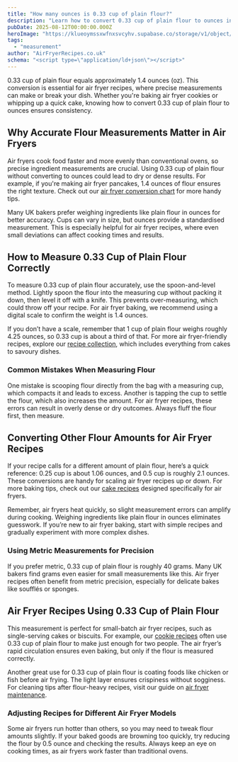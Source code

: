 ```yaml
---
title: "How many ounces is 0.33 cup of plain flour?"
description: "Learn how to convert 0.33 cup of plain flour to ounces in seconds. Perfect for air fryer baking with accurate measurements every time."
pubDate: 2025-08-12T00:00:00.000Z
heroImage: "https://klueoymssxwfnxsvcyhv.supabase.co/storage/v1/object/public/md/how-many-ounces-is-0-33-cup-plain-flour-066fa65e.webp"
tags:
  - "measurement"
author: "AirFryerRecipes.co.uk"
schema: "<script type=\"application/ld+json\"></script>"
---
```


<p>0.33 cup of plain flour equals approximately 1.4 ounces (oz). This conversion is essential for air fryer recipes, where precise measurements can make or break your dish. Whether you're baking air fryer cookies or whipping up a quick cake, knowing how to convert 0.33 cup of plain flour to ounces ensures consistency.</p>

<h2>Why Accurate Flour Measurements Matter in Air Fryers</h2>  
<p>Air fryers cook food faster and more evenly than conventional ovens, so precise ingredient measurements are crucial. Using 0.33 cup of plain flour without converting to ounces could lead to dry or dense results. For example, if you're making air fryer pancakes, 1.4 ounces of flour ensures the right texture. Check out our <a href=https://www.airfryerrecipe.co.uk/air-fryer-conversion-chart>air fryer conversion chart</a> for more handy tips.</p>  

<p>Many UK bakers prefer weighing ingredients like plain flour in ounces for better accuracy. Cups can vary in size, but ounces provide a standardised measurement. This is especially helpful for air fryer recipes, where even small deviations can affect cooking times and results.</p>  

<h2>How to Measure 0.33 Cup of Plain Flour Correctly</h2>  
<p>To measure 0.33 cup of plain flour accurately, use the spoon-and-level method. Lightly spoon the flour into the measuring cup without packing it down, then level it off with a knife. This prevents over-measuring, which could throw off your recipe. For air fryer baking, we recommend using a digital scale to confirm the weight is 1.4 ounces.</p>  

<p>If you don’t have a scale, remember that 1 cup of plain flour weighs roughly 4.25 ounces, so 0.33 cup is about a third of that. For more air fryer-friendly recipes, explore our <a href=https://www.airfryerrecipe.co.uk/recipes>recipe collection</a>, which includes everything from cakes to savoury dishes.</p>  

<h3>Common Mistakes When Measuring Flour</h3>  
<p>One mistake is scooping flour directly from the bag with a measuring cup, which compacts it and leads to excess. Another is tapping the cup to settle the flour, which also increases the amount. For air fryer recipes, these errors can result in overly dense or dry outcomes. Always fluff the flour first, then measure.</p>  

<h2>Converting Other Flour Amounts for Air Fryer Recipes</h2>  
<p>If your recipe calls for a different amount of plain flour, here’s a quick reference: 0.25 cup is about 1.06 ounces, and 0.5 cup is roughly 2.1 ounces. These conversions are handy for scaling air fryer recipes up or down. For more baking tips, check out our <a href=https://www.airfryerrecipe.co.uk/recipe-category/cakes>cake recipes</a> designed specifically for air fryers.</p>  

<p>Remember, air fryers heat quickly, so slight measurement errors can amplify during cooking. Weighing ingredients like plain flour in ounces eliminates guesswork. If you’re new to air fryer baking, start with simple recipes and gradually experiment with more complex dishes.</p>  

<h3>Using Metric Measurements for Precision</h3>  
<p>If you prefer metric, 0.33 cup of plain flour is roughly 40 grams. Many UK bakers find grams even easier for small measurements like this. Air fryer recipes often benefit from metric precision, especially for delicate bakes like soufflés or sponges.</p>  

<h2>Air Fryer Recipes Using 0.33 Cup of Plain Flour</h2>  
<p>This measurement is perfect for small-batch air fryer recipes, such as single-serving cakes or biscuits. For example, our <a href=https://www.airfryerrecipe.co.uk/recipe-category/cookies>cookie recipes</a> often use 0.33 cup of plain flour to make just enough for two people. The air fryer’s rapid circulation ensures even baking, but only if the flour is measured correctly.</p>  

<p>Another great use for 0.33 cup of plain flour is coating foods like chicken or fish before air frying. The light layer ensures crispiness without sogginess. For cleaning tips after flour-heavy recipes, visit our guide on <a href=https://www.airfryerrecipe.co.uk/air-fryer-cleaner>air fryer maintenance</a>.</p>  

<h3>Adjusting Recipes for Different Air Fryer Models</h3>  
<p>Some air fryers run hotter than others, so you may need to tweak flour amounts slightly. If your baked goods are browning too quickly, try reducing the flour by 0.5 ounce and checking the results. Always keep an eye on cooking times, as air fryers work faster than traditional ovens.</p>